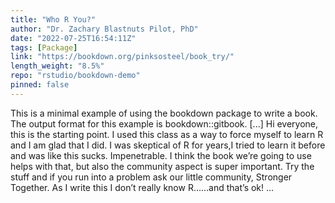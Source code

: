 ```yaml
---
title: "Who R You?"
author: "Dr. Zachary Blastnuts Pilot, PhD"
date: "2022-07-25T16:54:11Z"
tags: [Package]
link: "https://bookdown.org/pinksosteel/book_try/"
length_weight: "8.5%"
repo: "rstudio/bookdown-demo"
pinned: false
---
```


This is a minimal example of using the bookdown package to write a book. The output format for this example is bookdown::gitbook. [...] Hi everyone, this is the starting point. I used this class as a way to force myself to learn R and I am glad that I did. I was skeptical of R for years,I tried to learn it before and was like this sucks. Impenetrable. I think the book we’re going to use helps with that, but also the community aspect is super important. Try the stuff and if you run into a problem ask our little community, Stronger Together. As I write this I don’t really know R……and that’s ok!  ...
